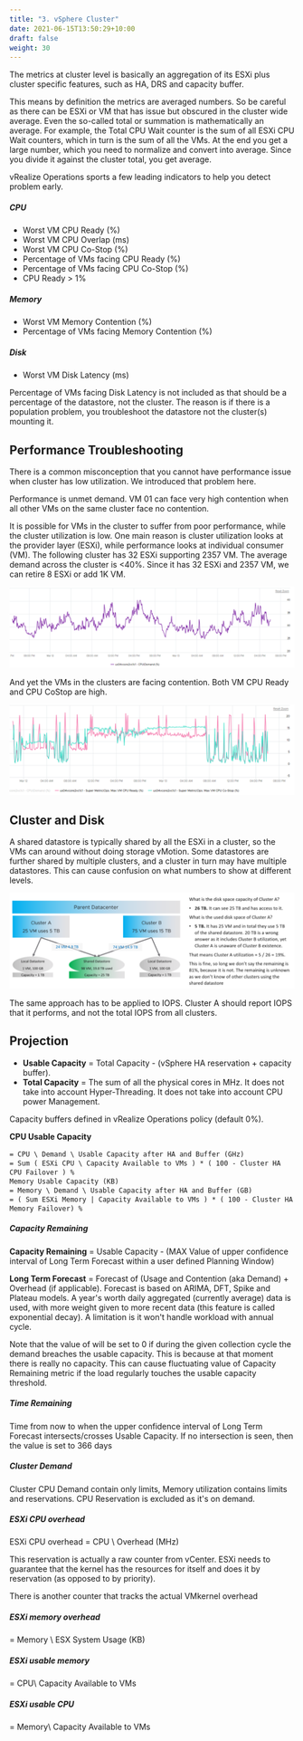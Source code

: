 ```yaml
---
title: "3. vSphere Cluster"
date: 2021-06-15T13:50:29+10:00
draft: false
weight: 30
---
```


The metrics at cluster level is basically an aggregation of its ESXi plus cluster specific features, such as HA, DRS and capacity buffer. 

This means by definition the metrics are averaged numbers. So be careful as there can be ESXi or VM that has issue but obscured in the cluster wide average. Even the so-called total or summation is mathematically an average. For example, the Total CPU Wait counter is the sum of all ESXi CPU Wait counters, which in turn is the sum of all the VMs. At the end you get a large number, which you need to normalize and convert into average. Since you divide it against the cluster total, you get average. 

vRealize Operations sports a few leading indicators to help you detect problem early.

##### CPU

- Worst VM CPU Ready (%)
- Worst VM CPU Overlap (ms)
- Worst VM CPU Co-Stop (%)
- Percentage of VMs facing CPU Ready (%)
- Percentage of VMs facing CPU Co-Stop (%)
- CPU Ready > 1%

##### Memory

- Worst VM Memory Contention (%)
- Percentage of VMs facing Memory Contention (%)

##### Disk
- Worst VM Disk Latency (ms)

Percentage of VMs facing Disk Latency is not included as that should be a percentage of the datastore, not the cluster. The reason is if there is a population problem, you troubleshoot the datastore not the cluster(s) mounting it.

## Performance Troubleshooting

There is a common misconception that you cannot have performance issue when cluster has low utilization. We introduced that problem here. 

Performance is unmet demand. VM 01 can face very high contention when all other VMs on the same cluster face no contention. 

It is possible for VMs in the cluster to suffer from poor performance, while the cluster utilization is low. One main reason is cluster utilization looks at the provider layer (ESXi), while performance looks at individual consumer (VM). The following cluster has 32 ESXi supporting 2357 VM. The average demand across the cluster is <40%. Since it has 32 ESXi and 2357 VM, we can retire 8 ESXi or add 1K VM. 

![](2.6.3-fig-1.png)

And yet the VMs in the clusters are facing contention. Both VM CPU Ready and CPU CoStop are high.

![](2.6.3-fig-2.png)

## Cluster and Disk

A shared datastore is typically shared by all the ESXi in a cluster, so the VMs can around without doing storage vMotion. Some datastores are further shared by multiple clusters, and a cluster in turn may have multiple datastores. This can cause confusion on what numbers to show at different levels.

![](2.6.3-fig-3.png)

The same approach has to be applied to IOPS. Cluster A should report IOPS that it performs, and not the total IOPS from all clusters. 

## Projection

- **Usable Capacity** = Total Capacity - (vSphere HA reservation + capacity buffer).
- **Total Capacity** = The sum of all the physical cores in MHz. It does not take into account Hyper-Threading. It does not take into account CPU power Management.

Capacity buffers defined in vRealize Operations policy (default 0%).

**CPU Usable Capacity**

```text
= CPU \ Demand \ Usable Capacity after HA and Buffer (GHz) 
= Sum ( ESXi CPU \ Capacity Available to VMs ) * ( 100 - Cluster HA CPU Failover ) % 
Memory Usable Capacity (KB) 
= Memory \ Demand \ Usable Capacity after HA and Buffer (GB)
= ( Sum ESXi Memory | Capacity Available to VMs ) * ( 100 - Cluster HA Memory Failover) % 
```

##### Capacity Remaining

**Capacity Remaining** = Usable Capacity - (MAX Value of upper confidence interval of Long Term Forecast within a user defined Planning Window)

**Long Term Forecast** = Forecast of (Usage and Contention (aka Demand) + Overhead (if applicable). Forecast is based on ARIMA, DFT, Spike and Plateau models. A year's worth daily aggregated (currently average) data is used, with more weight given to more recent data (this feature is called exponential decay). A limitation is it won't handle workload with annual cycle.

Note that the value of will be set to 0 if during the given collection cycle the demand breaches the usable capacity. This is because at that moment there is really no capacity. This can cause fluctuating value of Capacity Remaining metric if the load regularly touches the usable capacity threshold.

##### Time Remaining
Time from now to when the upper confidence interval of Long Term Forecast intersects/crosses Usable Capacity. If no intersection is seen, then the value is set to 366 days

##### Cluster Demand
Cluster CPU Demand contain only limits, Memory utilization contains limits and reservations. CPU Reservation is excluded as it's on demand.

##### ESXi CPU overhead

ESXi CPU overhead = CPU \ Overhead (MHz)

This reservation is actually a raw counter from vCenter. ESXi needs to guarantee that the kernel has the resources for itself and does it by reservation (as opposed to by priority).

There is another counter that tracks the actual VMkernel overhead

##### ESXi memory overhead
= Memory \ ESX System Usage (KB)

##### ESXi usable memory
= CPU\ Capacity Available to VMs

##### ESXi usable CPU
= Memory\ Capacity Available to VMs